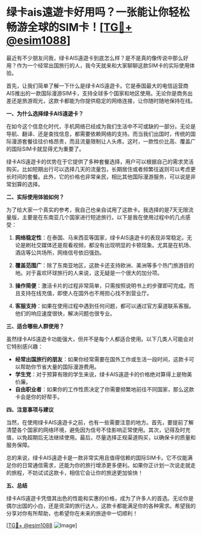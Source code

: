 # 绿卡ais遠遊卡好用吗？一张能让你轻松畅游全球的SIM卡！[[TG💪+ @esim1088](https://t.me/s/esim1088)]

最近有不少朋友问我，绿卡AIS遠遊卡到底怎么样？是不是真的像传说中那么好用？作为一个经常出国旅行的人，我今天就来和大家聊聊这款SIM卡的实际使用体验。

首先，让我们简单了解一下什么是绿卡AIS遠遊卡。它是泰国最大的电信运营商AIS推出的一款国际漫游SIM卡，支持全球多个国家和地区使用。无论你是商务出差还是旅游观光，这款卡都能为你提供稳定的网络连接，让你随时随地保持在线。

**一、为什么选择绿卡AIS遠遊卡？**

在如今这个信息化时代，手机网络已经成为我们生活中不可或缺的一部分。无论是导航、翻译、还是查找信息，都需要依赖网络的支持。而当我们出国时，传统的国际漫游套餐往往价格昂贵，而且流量限制让人头疼。这时，一款性价比高、覆盖广的国际SIM卡就显得尤为重要了。

绿卡AIS遠遊卡的优势在于它提供了多种套餐选择，用户可以根据自己的需求灵活购买。比如短期出行可以选择几天的流量包，长期居住或者频繁往返则可以考虑更长时间的套餐。此外，它的价格也非常亲民，相比其他国际漫游服务，可以说是非常划算的选择。

**二、实际使用体验如何？**

为了给大家一个真实的参考，我自己也亲自试用了这款卡。我选择的是7天无限流量版，主要是在东南亚几个国家进行短途旅行。以下是我在使用过程中的几点感受：

1. **网络稳定性**：在泰国、马来西亚等国家，绿卡AIS遠遊卡的表现非常稳定。无论是刷社交媒体还是观看视频，都没有出现明显的卡顿现象。尤其是在机场、酒店等公共场所，网络信号依旧强劲。

2. **覆盖范围广**：除了东南亚地区，这款卡还支持欧洲、美洲等多个热门旅游目的地。对于喜欢环球旅行的人来说，这无疑是一个很大的加分项。

3. **操作简便**：激活卡片的过程非常简单，只需按照说明书上的步骤即可完成。而且支持在线充值，即使人在国外也不用担心找不到营业厅。

4. **客服支持**：如果在使用过程中遇到任何问题，都可以通过官方渠道联系客服。他们的响应速度很快，解决问题也很专业。

**三、适合哪些人群使用？**

虽然绿卡AIS遠遊卡功能强大，但并不是每个人都适合使用。以下几类人可能会对它特别感兴趣：

- **经常出国旅行的朋友**：如果你经常需要在国外工作或生活一段时间，这款卡可以帮助你节省大量的国际漫游费用。
- **学生党**：对于预算有限的学生来说，绿卡AIS遠遊卡的价格绝对算得上是物美价廉。
- **自由职业者**：如果你的工作性质决定了你需要频繁地前往不同国家，那么这款卡会是你的好帮手。

**四、注意事项与建议**

当然，在使用绿卡AIS遠遊卡之前，也有一些需要注意的地方。首先，要提前了解清楚各个国家的网络环境，避免因为信号不佳影响正常使用。其次，记得及时充值，以免超期后无法继续使用。最后，尽量选择正规渠道购买，以确保卡的质量和服务保障。

总的来说，绿卡AIS遠遊卡是一款非常实用且值得信赖的国际SIM卡。它不仅能满足你的日常通信需求，还能为你的旅行增添更多便利。如果你正计划一次说走就走的旅程，不妨试试这款卡，相信它会让你的旅途更加愉快！

**五、总结**

绿卡AIS遠遊卡凭借其出色的性能和实惠的价格，成为了许多人的首选。无论你是偶尔出国的小白，还是资深的旅行达人，这款卡都能满足你的各种需求。希望我的分享对你有所帮助，也希望你在未来的旅途中一切顺利！

[[TG💪+ @esim1088](https://t.me/s/esim1088) ![Image](https://i.postimg.cc/4NQfJmqS/Snipaste-2025-05-13-00-14-12.png)]
